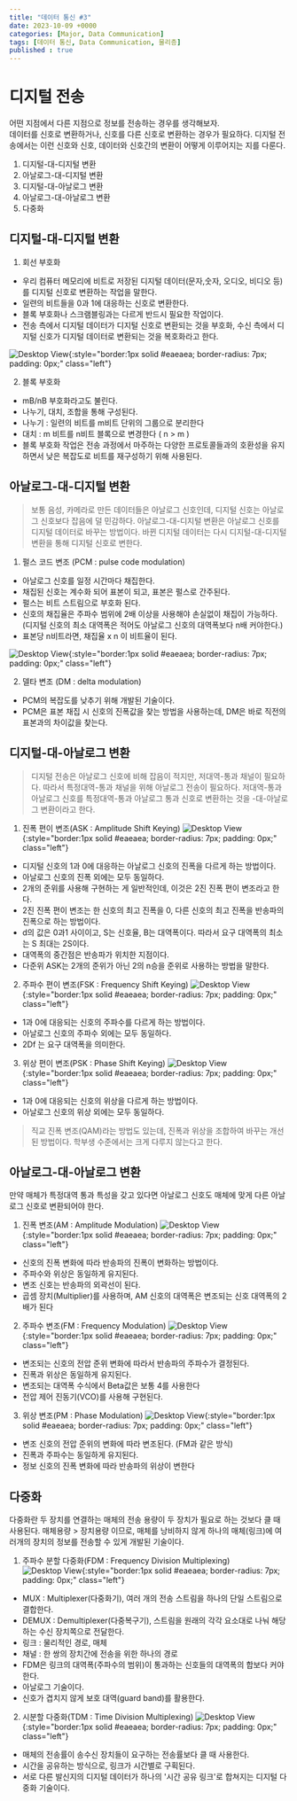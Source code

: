 ```yaml
---
title: "데이터 통신 #3"
date: 2023-10-09 +0000
categories: [Major, Data Communication]
tags: [데이터 통신, Data Communication, 물리층]
published : true
---
```


# 디지털 전송
어떤 지점에서 다른 지점으로 정보를 전송하는 경우를 생각해보자. <br>
데이터를 신호로 변환하거나, 신호를 다른 신호로 변환하는 경우가 필요하다. 디지털 전송에서는 이런 신호와 신호, 데이터와 신호간의 변환이 어떻게 이루어지는 지를 다룬다.

1. 디지털-대-디지털 변환
2. 아날로그-대-디지털 변환
3. 디지털-대-아날로그 변환
4. 아날로그-대-아날로그 변환
5. 다중화

## 디지털-대-디지털 변환

1. 회선 부호화
- 우리 컴퓨터 메모리에  비트로 저장된 디지털 데이터(문자,숫자, 오디오, 비디오 등)를 디지털 신호로 변환하는 작업을 말한다.
- 일련의 비트들을 0과 1에 대응하는 신호로 변환한다.
- 블록 부호화나 스크램블링과는 다르게 반드시 필요한 작업이다.
- 전송 측에서 디지털 데이터가 디지털 신호로 변환되는 것을 부호화, 수신 측에서 디지털 신호가 디지털 데이터로 변환되는 것을 복호화라고 한다.

![Desktop View](/assets/img/major-dc/001.png){:style="border:1px solid #eaeaea; border-radius: 7px; padding: 0px;" class="left"}

2. 블록 부호화
- mB/nB 부호화라고도 불린다.
- 나누기, 대치, 조합을 통해 구성된다.
- 나누기 : 일련의 비트를 m비트 단위의 그룹으로 분리한다
- 대치 : m 비트를 n비트 블록으로 변경한다 ( n > m )
- 블록 부호화 작업은 전송 과정에서 마주하는 다양한 프로토콜들과의 호환성을 유지하면서 낮은 복잡도로 비트를 재구성하기 위해 사용된다.


## 아날로그-대-디지털 변환
> 보통 음성, 카메라로 만든 데이터들은 아날로그 신호인데, 디지털 신호는 아날로그 신호보다 잡음에 덜 민감하다. 아날로그-대-디지털 변환은 아날로그 신호를 디지털 데이터로 바꾸는 방법이다. 바뀐 디지털 데이터는 다시 디지털-대-디지털 변환을 통해 디지털 신호로 변한다.

1. 펄스 코드 변조 (PCM : pulse code modulation)
- 아날로그 신호를 일정 시간마다 채집한다.
- 채집된 신호는 계수화 되어 표본이 되고, 표본은 펄스로 간주된다.
- 펄스는 비트 스트림으로 부호화 된다.
- 신호의 채집율은 주파수 범위에 2배 이상을 사용해야 손실없이 채집이 가능하다. (디지털 신호의 최소 대역폭은 적어도 아날로그 신호의 대역폭보다 n배 커야한다.)
- 표본당 n비트라면, 채집율 x n 이 비트율이 된다.

![Desktop View](/assets/img/major-dc/002.png){:style="border:1px solid #eaeaea; border-radius: 7px; padding: 0px;" class="left"}

2. 델타 변조 (DM : delta modulation)
- PCM의 복잡도를 낮추기 위해 개발된 기술이다.
- PCM은 표본 채집 시 신호의 진폭값을 찾는 방법을 사용하는데, DM은 바로 직전의 표본과의 차이값을 찾는다.


## 디지털-대-아날로그 변환
> 디지털 전송은 아날로그 신호에 비해 잡음이 적지만, 저대역-통과 채널이 필요하다. 따라서 특정대역-통과 채널을 위해 아날로그 전송이 필요하다. 저대역-통과 아날로그 신호를 특정대역-통과 아날로그 통과 신호로 변환하는 것을 -대-아날로그 변환이라고 한다.

1. 진폭 편이 변조(ASK : Amplitude Shift Keying)
![Desktop View](/assets/img/major-dc/003.png){:style="border:1px solid #eaeaea; border-radius: 7px; padding: 0px;" class="left"}
- 디지털 신호의 1과 0에 대응하는 아날로그 신호의 진폭을 다르게 하는 방법이다.
- 아날로그 신호의 진폭 외에는 모두 동일하다.
- 2개의 준위를 사용해 구현하는 게 일반적인데, 이것은 2진 진폭 편이 변조라고 한다.
- 2진 진폭 편이 변조는 한 신호의 최고 진폭을 0, 다른 신호의 최고 진폭을 반송파의 진폭으로 하는 방법이다.
- d의 값은 0과1 사이이고, S는 신호율, B는 대역폭이다. 따라서 요구 대역폭의 최소는 S 최대는 2S이다.
- 대역폭의 중간점은 반송파가 위치한 지점이다.
- 다준위 ASK는 2개의 준위가 아닌 2의 n승을 준위로 사용하는 방법을 말한다.

2. 주파수 편이 변조(FSK : Frequency Shift Keying)
![Desktop View](/assets/img/major-dc/004.png){:style="border:1px solid #eaeaea; border-radius: 7px; padding: 0px;" class="left"}
- 1과 0에 대응되는 신호의 주파수를 다르게 하는 방법이다.
- 아날로그 신호의 주파수 외에는 모두 동일하다.
- 2Df 는 요구 대역폭을 의미한다.

3. 위상 편이 변조(PSK : Phase Shift Keying)
![Desktop View](/assets/img/major-dc/005.png){:style="border:1px solid #eaeaea; border-radius: 7px; padding: 0px;" class="left"}
- 1과 0에 대응되는 신호의 위상을 다르게 하는 방법이다.
- 아날로그 신호의 위상 외에는 모두 동일하다.

> 직교 진폭 변조(QAM)라는 방법도 있는데, 진폭과 위상을 조합하여 바꾸는 개선된 방법이다. 학부생 수준에서는 크게 다루지 않는다고 한다.


## 아날로그-대-아날로그 변환
만약 매체가 특정대역 통과 특성을 갖고 있다면 아날로그 신호도 매체에 맞게 다른 아날로그 신호로 변환되어야 한다.

1. 진폭 변조(AM : Amplitude Modulation)
![Desktop View](/assets/img/major-dc/006.png){:style="border:1px solid #eaeaea; border-radius: 7px; padding: 0px;" class="left"}
- 신호의 진폭 변화에 따라 반송파의 진폭이 변화하는 방법이다.
- 주파수와 위상은 동일하게 유지된다.
- 변조 신호는 반송파의 외곽선이 된다.
- 곱셈 장치(Multiplier)를 사용하며, AM 신호의 대역폭은 변조되는 신호 대역폭의 2배가 된다

2. 주파수 변조(FM : Frequency Modulation)
![Desktop View](/assets/img/major-dc/007.png){:style="border:1px solid #eaeaea; border-radius: 7px; padding: 0px;" class="left"}
- 변조되는 신호의 전압 준위 변화에 따라서 반송파의 주파수가 결정된다.
- 진폭과 위상은 동일하게 유지된다.
- 변조되는 대역폭 수식에서 Beta값은 보통 4를 사용한다
- 전압 제어 진동기(VCO)를 사용해 구현된다.

3. 위상 변조(PM : Phase Modulation)
![Desktop View](/assets/img/major-dc/008.png){:style="border:1px solid #eaeaea; border-radius: 7px; padding: 0px;" class="left"}
- 변조 신호의 전압 준위의 변화에 따라 변조된다. (FM과 같은 방식)
- 진폭과 주파수는 동일하게 유지된다.
- 정보 신호의 진폭 변화에 따라 반송파의 위상이 변한다


## 다중화
다중화란 두 장치를 연결하는 매체의 전송 용량이 두 장치가 필요로 하는 것보다 클 때 사용된다. 매체용량 > 장치용량 이므로, 매체를 낭비하지 않게 하나의 매체(링크)에 여러개의 장치의 정보를 전송할 수 있게 개발된 기술이다. 

1. 주파수 분할 다중화(FDM : Frequency Division Multiplexing)
![Desktop View](/assets/img/major-dc/009.png){:style="border:1px solid #eaeaea; border-radius: 7px; padding: 0px;" class="left"}
- MUX : Multiplexer(다중화기), 여러 개의 전송 스트림을 하나의 단일 스트림으로 결합한다.
- DEMUX : Demultiplexer(다중복구기), 스트림을 원래의 각각 요소대로 나눠 해당하는 수신 장치쪽으로 전달한다.
- 링크 : 물리적인 경로, 매체
- 채널 : 한 쌍의 장치간에 전송을 위한 하나의 경로
- FDM은 링크의 대역폭(주파수의 범위)이 통과하는 신호들의 대역폭의 합보다 커야한다.
- 아날로그 기술이다.
- 신호가 겹치지 않게 보호 대역(guard band)를 활용한다.

2. 시분할 다중화(TDM : Time Division Multiplexing)
![Desktop View](/assets/img/major-dc/010.png){:style="border:1px solid #eaeaea; border-radius: 7px; padding: 0px;" class="left"}
- 매체의 전송률이 송수신 장치들이 요구하는 전송률보다 클 때 사용한다.
- 시간을 공유하는 방식으로, 링크가 시간별로 구획된다.
- 서로 다른 발신지의 디지털 데이터가 하나의 '시간 공유 링크'로 합쳐지는 디지털 다중화 기술이다.
